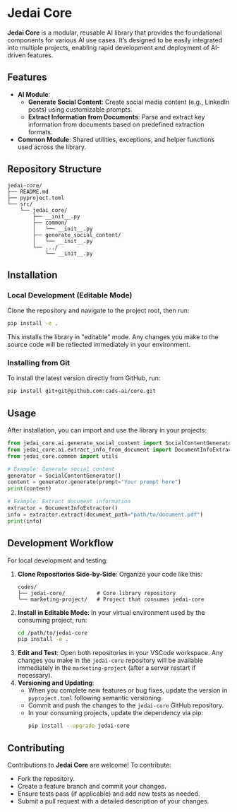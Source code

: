 # Jedai Core

**Jedai Core** is a modular, reusable AI library that provides the foundational components for various AI use cases. It’s designed to be easily integrated into multiple projects, enabling rapid development and deployment of AI-driven features.

## Features

- **AI Module**:
  - **Generate Social Content**: Create social media content (e.g., LinkedIn posts) using customizable prompts.
  - **Extract Information from Documents**: Parse and extract key information from documents based on predefined extraction formats.
- **Common Module**: Shared utilities, exceptions, and helper functions used across the library.

## Repository Structure

```
jedai-core/
├── README.md
├── pyproject.toml
└── src/
    └── jedai_core/
        ├── __init__.py
        ├── common/
        │   └── __init__.py
        ├── generate_social_content/
        │   └── __init__.py
        └── .../
            └── __init__.py
```

## Installation

### Local Development (Editable Mode)

Clone the repository and navigate to the project root, then run:

```bash
pip install -e .
```

This installs the library in "editable" mode. Any changes you make to the source code will be reflected immediately in your environment.

### Installing from Git

To install the latest version directly from GitHub, run:

```bash
pip install git+git@github.com:cads-ai/core.git
```

## Usage

After installation, you can import and use the library in your projects:

```python
from jedai_core.ai.generate_social_content import SocialContentGenerator
from jedai_core.ai.extract_info_from_document import DocumentInfoExtractor
from jedai_core.common import utils

# Example: Generate social content
generator = SocialContentGenerator()
content = generator.generate(prompt="Your prompt here")
print(content)

# Example: Extract document information
extractor = DocumentInfoExtractor()
info = extractor.extract(document_path="path/to/document.pdf")
print(info)
```

## Development Workflow

For local development and testing:

1. **Clone Repositories Side-by-Side**:
   Organize your code like this:
   ```
   codes/
   ├── jedai-core/          # Core library repository
   └── marketing-project/   # Project that consumes jedai-core
   ```
2. **Install in Editable Mode**:
   In your virtual environment used by the consuming project, run:
   ```bash
   cd /path/to/jedai-core
   pip install -e .
   ```
3. **Edit and Test**:
   Open both repositories in your VSCode workspace. Any changes you make in the `jedai-core` repository will be available immediately in the `marketing-project` (after a server restart if necessary).
4. **Versioning and Updating**:
   - When you complete new features or bug fixes, update the version in `pyproject.toml` following semantic versioning.
   - Commit and push the changes to the `jedai-core` GitHub repository.
   - In your consuming projects, update the dependency via pip:
     ```bash
     pip install --upgrade jedai-core
     ```

## Contributing

Contributions to **Jedai Core** are welcome! To contribute:

- Fork the repository.
- Create a feature branch and commit your changes.
- Ensure tests pass (if applicable) and add new tests as needed.
- Submit a pull request with a detailed description of your changes.
